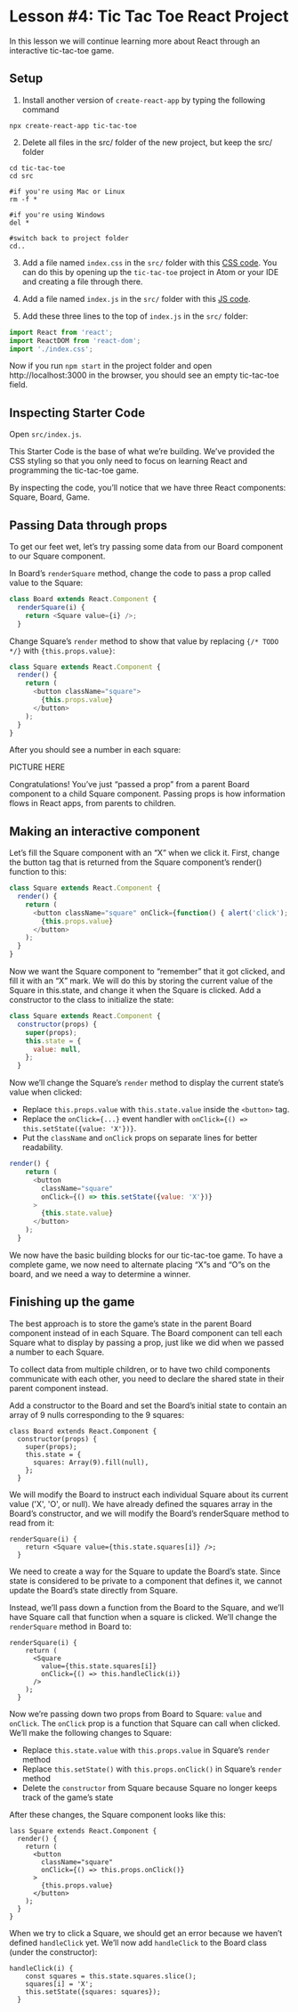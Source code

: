 # Lesson #4: Tic Tac Toe React Project 
In this lesson we will continue learning more about React through an interactive tic-tac-toe game.

## Setup

1. Install another version of `create-react-app` by typing the following command

```
npx create-react-app tic-tac-toe
```
2. Delete all files in the src/ folder of the new project, but keep the src/ folder

```
cd tic-tac-toe
cd src

#if you're using Mac or Linux
rm -f *

#if you're using Windows
del *

#switch back to project folder
cd..
```

3. Add a file named `index.css` in the `src/` folder with this [CSS code](https://codepen.io/gaearon/pen/oWWQNa?editors=0100). You can do this by opening up the `tic-tac-toe` project in Atom or your IDE and creating a file through there.

4. Add a file named `index.js` in the `src/` folder with this [JS code](https://codepen.io/gaearon/pen/oWWQNa?editors=0010).

5. Add these three lines to the top of `index.js` in the `src/` folder:

```js
import React from 'react';
import ReactDOM from 'react-dom';
import './index.css';
```

Now if you run `npm start` in the project folder and open http://localhost:3000 in the browser, you should see an empty tic-tac-toe field.

## Inspecting Starter Code
Open `src/index.js`.

This Starter Code is the base of what we’re building. We’ve provided the CSS styling so that you only need to focus on learning React and programming the tic-tac-toe game.

By inspecting the code, you’ll notice that we have three React components: Square, Board, Game.

## Passing Data through props
To get our feet wet, let’s try passing some data from our Board component to our Square component.

In Board’s `renderSquare` method, change the code to pass a prop called value to the Square:

```js
class Board extends React.Component {
  renderSquare(i) {
    return <Square value={i} />;
  }
```

Change Square’s `render` method to show that value by replacing `{/* TODO */}` with `{this.props.value}`:

```js
class Square extends React.Component {
  render() {
    return (
      <button className="square">
        {this.props.value}
      </button>
    );
  }
}
```

After you should see a number in each square:

PICTURE HERE

Congratulations! You’ve just “passed a prop” from a parent Board component to a child Square component. Passing props is how information flows in React apps, from parents to children.

## Making an interactive component

Let’s fill the Square component with an “X” when we click it. First, change the button tag that is returned from the Square component’s render() function to this:

```js
class Square extends React.Component {
  render() {
    return (
      <button className="square" onClick={function() { alert('click'); }}>
        {this.props.value}
      </button>
    );
  }
}
```


Now we want the Square component to “remember” that it got clicked, and fill it with an “X” mark. We will do this by storing the current value of the Square in this.state, and change it when the Square is clicked. Add a constructor to the class to initialize the state:

```js
class Square extends React.Component {
  constructor(props) {
    super(props);
    this.state = {
      value: null,
    };
  }
```

Now we’ll change the Square’s `render` method to display the current state’s value when clicked:

* Replace `this.props.value` with `this.state.value` inside the `<button>` tag.
* Replace the `onClick={...}` event handler with `onClick={() => this.setState({value: 'X'})}`.
* Put the `className` and `onClick` props on separate lines for better readability.

```js
render() {
    return (
      <button
        className="square"
        onClick={() => this.setState({value: 'X'})}
      >
        {this.state.value}
      </button>
    );
  }
 ```
 
We now have the basic building blocks for our tic-tac-toe game. To have a complete game, we now need to alternate placing “X”s and “O”s on the board, and we need a way to determine a winner.

## Finishing up the game

The best approach is to store the game’s state in the parent Board component instead of in each Square. The Board component can tell each Square what to display by passing a prop, just like we did when we passed a number to each Square.

To collect data from multiple children, or to have two child components communicate with each other, you need to declare the shared state in their parent component instead.

Add a constructor to the Board and set the Board’s initial state to contain an array of 9 nulls corresponding to the 9 squares:

```
class Board extends React.Component {
  constructor(props) {
    super(props);
    this.state = {
      squares: Array(9).fill(null),
    };
  }

```

We will modify the Board to instruct each individual Square about its current value ('X', 'O', or null). We have already defined the squares array in the Board’s constructor, and we will modify the Board’s renderSquare method to read from it:

```
renderSquare(i) {
    return <Square value={this.state.squares[i]} />;
  }
```

We need to create a way for the Square to update the Board’s state. Since state is considered to be private to a component that defines it, we cannot update the Board’s state directly from Square.

Instead, we’ll pass down a function from the Board to the Square, and we’ll have Square call that function when a square is clicked. We’ll change the `renderSquare` method in Board to:

```
renderSquare(i) {
    return (
      <Square
        value={this.state.squares[i]}
        onClick={() => this.handleClick(i)}
      />
    );
  }
```

Now we’re passing down two props from Board to Square: `value` and `onClick`. The `onClick` prop is a function that Square can call when clicked. We’ll make the following changes to Square:

* Replace `this.state.value` with `this.props.value` in Square’s `render` method
* Replace `this.setState()` with `this.props.onClick()` in Square’s `render` method
* Delete the `constructor` from Square because Square no longer keeps track of the game’s state

After these changes, the Square component looks like this:

```
lass Square extends React.Component {
  render() {
    return (
      <button
        className="square"
        onClick={() => this.props.onClick()}
      >
        {this.props.value}
      </button>
    );
  }
}
```

When we try to click a Square, we should get an error because we haven’t defined `handleClick` yet. We’ll now add `handleClick` to the Board class (under the constructor):

```
handleClick(i) {
    const squares = this.state.squares.slice();
    squares[i] = 'X';
    this.setState({squares: squares});
  }
```


 
 
